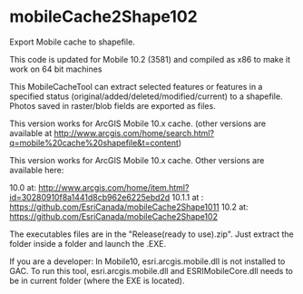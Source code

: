 mobileCache2Shape102
====================

Export Mobile cache to shapefile.

This code is updated for Mobile 10.2 (3581) and compiled as x86 to make it work on 64 bit machines

This MobileCacheTool can extract selected features or features in a specified status (original/added/deleted/modified/current) to a shapefile. Photos saved in raster/blob fields are exported as files.

This version works for ArcGIS Mobile 10.x cache. (other versions are available at http://www.arcgis.com/home/search.html?q=mobile%20cache%20shapefile&t=content)

This version works for ArcGIS Mobile 10.x cache. Other versions are available here:

10.0 at: http://www.arcgis.com/home/item.html?id=30280910f8a1441d8cb962e6225ebd2d
10.1.1 at : https://github.com/EsriCanada/mobileCache2Shape1011
10.2 at: https://github.com/EsriCanada/mobileCache2Shape102

The executables files are in the "Release(ready to use).zip". Just extract the folder inside a folder and launch the .EXE.

If you are a developer:
In Mobile10, esri.arcgis.mobile.dll is not installed to GAC. To run this tool, esri.arcgis.mobile.dll and ESRIMobileCore.dll needs to be in current folder (where the EXE is located).
